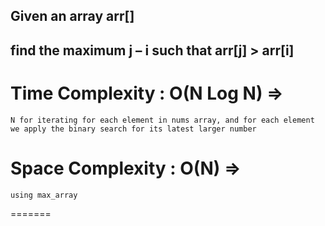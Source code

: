## Given an array arr[]
## find the maximum j – i such that arr[j] > arr[i]

# Time Complexity : O(N Log N) =>
    N for iterating for each element in nums array, and for each element we apply the binary search for its latest larger number
# Space Complexity : O(N) =>
    using max_array
    
=======
